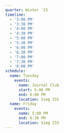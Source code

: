 ```yaml
---
quarter: Winter '23
timeline:
  - '3:00 PM'
  - '3:30 PM'
  - '4:00 PM'
  - '4:30 PM'
  - '5:00 PM'
  - '5:30 PM'
  - '6:00 PM'
  - '6:30 PM'
  - '7:00 PM'
  - '7:30 PM'
  - '8:00 PM'
schedule:
  name: Tuesday
    events:
      name: Journal Club
      start: 5:00 PM
      end: 6:00 PM
      location: Sieg 332
  name: Friday
    events:
      name: 5:00 PM
      end: 6:30 PM
      location: Sieg 233
---
```

